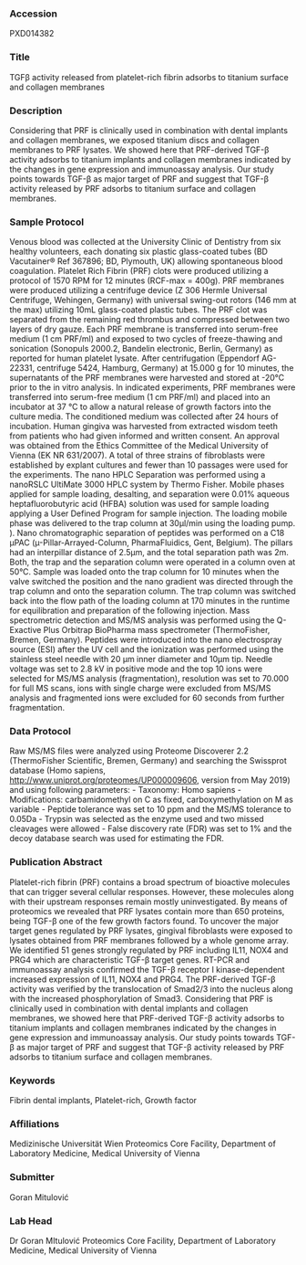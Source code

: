 ### Accession
PXD014382

### Title
TGFβ activity released from platelet-rich fibrin adsorbs to titanium surface and collagen membranes

### Description
Considering that PRF is clinically used in combination with dental implants and collagen membranes, we exposed titanium discs and collagen membranes to PRF lysates. We showed here that PRF-derived TGF-β activity adsorbs to titanium implants and collagen membranes indicated by the changes in gene expression and immunoassay analysis. Our study points towards TGF-β as major target of PRF and suggest that TGF-β activity released by PRF adsorbs to titanium surface and collagen membranes.

### Sample Protocol
Venous blood was collected at the University Clinic of Dentistry from six healthy volunteers, each donating six plastic glass-coated tubes (BD Vacutainer® Ref 367896; BD, Plymouth, UK) allowing spontaneous blood coagulation. Platelet Rich Fibrin (PRF) clots were produced utilizing a protocol of 1570 RPM for 12 minutes (RCF-max = 400g). PRF membranes were produced utilizing a centrifuge device (Z 306 Hermle Universal Centrifuge, Wehingen, Germany) with universal swing-out rotors (146 mm at the max) utilizing 10mL glass-coated plastic tubes. The PRF clot was separated from the remaining red thrombus and compressed between two layers of dry gauze. Each PRF membrane is transferred into serum-free medium (1 cm PRF/ml) and exposed to two cycles of freeze-thawing and sonication (Sonopuls 2000.2, Bandelin electronic, Berlin, Germany) as reported for human platelet lysate. After centrifugation (Eppendorf AG-22331, centrifuge 5424, Hamburg, Germany) at 15.000 g for 10 minutes, the supernatants of the PRF membranes were harvested and stored at -20°C prior to the in vitro analysis. In indicated experiments, PRF membranes were transferred into serum-free medium (1 cm PRF/ml) and placed into an incubator at 37 °C to allow a natural release of growth factors into the culture media. The conditioned medium was collected after 24 hours of incubation. Human gingiva was harvested from extracted wisdom teeth from patients who had given informed and written consent. An approval was obtained from the Ethics Committee of the Medical University of Vienna (EK NR 631/2007). A total of three strains of fibroblasts were established by explant cultures and fewer than 10 passages were used for the experiments.  The nano HPLC Separation was performed using a nanoRSLC UltiMate 3000 HPLC system by Thermo Fisher. Mobile phases applied for sample loading, desalting, and separation were 0.01% aqueous heptafluorobutyric acid (HFBA) solution was used for sample loading applying a User Defined Program for sample injection. The loading mobile phase was delivered to the trap column at 30µl/min using the loading pump. ).  Nano chromatographic separation of peptides was performed on a C18 µPAC (µ-Pillar-Arrayed-Column, PharmaFluidics, Gent, Belgium). The pillars had an interpillar distance of 2.5µm, and the total separation path was 2m. Both, the trap and the separation column were operated in a column oven at 50°C. Sample was loaded onto the trap column for 10 minutes when the valve switched the position and the nano gradient was directed through the trap column and onto the separation column. The trap column was switched back into the flow path of the loading column at 170 minutes in the runtime for equilibration and preparation of the following injection. Mass spectrometric detection and MS/MS analysis was performed using the Q-Exactive Plus Orbitrap BioPharma mass spectrometer (ThermoFisher, Bremen, Germany). Peptides were introduced into the nano electrospray source (ESI) after the UV cell and the ionization was performed using the stainless steel needle with 20 µm inner diameter and 10µm tip. Needle voltage was set to 2.8 kV in positive mode and the top 10 ions were selected for MS/MS analysis (fragmentation), resolution was set to 70.000 for full MS scans, ions with single charge were excluded from MS/MS analysis and fragmented ions were excluded for 60 seconds from further fragmentation.

### Data Protocol
Raw MS/MS files were analyzed using Proteome Discoverer 2.2 (ThermoFisher Scientific, Bremen, Germany) and searching the Swissprot database (Homo sapiens, http://www.uniprot.org/proteomes/UP000009606, version from May 2019) and using following parameters: - Taxonomy: Homo sapiens - Modifications: carbamidomethyl on C as fixed, carboxymethylation on M as variable - Peptide tolerance was set to 10 ppm and the MS/MS tolerance to 0.05Da - Trypsin was selected as the enzyme used and two missed cleavages were allowed - False discovery rate (FDR) was set to 1% and the decoy database search was used for estimating the FDR.

### Publication Abstract
Platelet-rich fibrin (PRF) contains a broad spectrum of bioactive molecules that can trigger several cellular responses. However, these molecules along with their upstream responses remain mostly uninvestigated. By means of proteomics we revealed that PRF lysates contain more than 650 proteins, being TGF-&#x3b2; one of the few growth factors found. To uncover the major target genes regulated by PRF lysates, gingival fibroblasts were exposed to lysates obtained from PRF membranes followed by a whole genome array. We identified 51 genes strongly regulated by PRF including IL11, NOX4 and PRG4 which are characteristic TGF-&#x3b2; target genes. RT-PCR and immunoassay analysis confirmed the TGF-&#x3b2; receptor I kinase-dependent increased expression of IL11, NOX4 and PRG4. The PRF-derived TGF-&#x3b2; activity was verified by the translocation of Smad2/3 into the nucleus along with the increased phosphorylation of Smad3. Considering that PRF is clinically used in combination with dental implants and collagen membranes, we showed here that PRF-derived TGF-&#x3b2; activity adsorbs to titanium implants and collagen membranes indicated by the changes in gene expression and immunoassay analysis. Our study points towards TGF-&#x3b2; as major target of PRF and suggest that TGF-&#x3b2; activity released by PRF adsorbs to titanium surface and collagen membranes.

### Keywords
Fibrin dental implants, Platelet-rich, Growth factor

### Affiliations
Medizinische Universität Wien
Proteomics Core Facility, Department of Laboratory Medicine, Medical University of Vienna

### Submitter
Goran Mitulović

### Lab Head
Dr Goran MItulović
Proteomics Core Facility, Department of Laboratory Medicine, Medical University of Vienna


